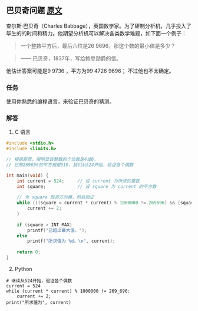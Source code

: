 ## 巴贝奇问题 [原文](https://rosettacode.org/wiki/Babbage_problem)

查尔斯·巴贝奇（Charles Babbage），英国数学家。为了研制分析机，几乎投入了毕生的的时间和精力。他期望分析机可以解决各类数学难题，如下面一个例子：

> 一个整数平方后，最后六位是26 9696，那这个数的最小值是多少？

>	—— 巴贝奇，1837年，写给鲍登勋爵的信。

他估计答案可能是9 9736 ，平方为99 4726 9696； 不过他也不太确定。

### 任务

使用你熟悉的编程语言，来验证巴贝奇的猜测。

### 解答

1. C 语言

```c
#include <stdio.h>
#include <limits.h>

// 根据题意，很明显该整数的个位数是4或6，
// 已知269696的平方根是519，我们从524开始，验证各个偶数 

int main(void) {
	int current = 524;     // 设 current 为所求的整数                              
	int square;            // 设 square 为 current 的平方数
 
	// 为 square 取百万的模，然后验证
	while (((square = current * current) % 1000000 != 269696) && (square < INT_MAX)) {
		current += 2; 
	}
 
	if (square > INT_MAX)
	    printf("已超出最大值。");
	else		   
	    printf("所求值为 %d。\n", current);
  
	return 0;
}
```
2. Python
```python3
# 继续从524开始，验证各个偶数
current = 524
while (current * current) % 1000000 != 269_696:
	current += 2;
print("所求值为", current)
```

